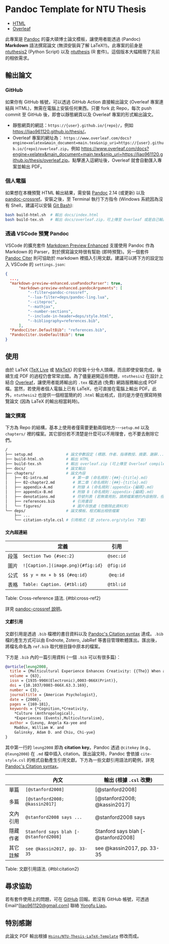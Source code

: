 # Pandoc Template for NTU Thesis

- [HTML](https://yongfu.name/thesis/)
- [Overleaf](https://www.overleaf.com/docs?snip_uri=https://yongfu.name/thesis/overleaf.zip&engine=xelatex&main_document=main.tex)


此專案是 [Pandoc](https://github.com/jgm/pandoc) 的臺大碩博士論文模板，讓使用者能透過 (Pandoc) **Markdown** 語法撰寫論文 (無須安裝與了解 LaTeX!!)。此專案的前身是 [ntuthesis2](https://github.com/liao961120/ntuthesis2) (Python Script) 以及 [ntuthesis](https://github.com/liao961120/ntuthesis) (R 套件)。這個版本大幅精簡了先前的相依需求。


輸出論文
------------------

### GitHub

如果你有 GitHub 帳號，可以透過 GitHub Action 直接輸出論文 (Overleaf 專案連結與 HTML)，無需在電腦上安裝任何東西。只要 fork 此 Repo，每次 push commit 至 GitHub 後，即會以靜態網頁以及 Overleaf 專案的形式輸出論文。

- 靜態網頁的網誌：`https://{user}.github.io/{repo}/`，例如 <https://liao961120.github.io/thesis/>。
- Overleaf 專案的網址為： `https://www.overleaf.com/docs?engine=xelatex&main_document=main.tex&snip_uri=https://{user}.github.io/{repo}/overleaf.zip`，例如 <https://www.overleaf.com/docs?engine=xelatex&main_document=main.tex&snip_uri=https://liao961120.github.io/thesis/overleaf.zip>。點擊進入這網址後，Overleaf 就會自動匯入專案並輸出 PDF。


### 個人電腦

如果想在本機預覽 HTML 輸出結果，需安裝 [Pandoc](https://github.com/jgm/pandoc/releases) 2.14 (或更新) 以及 [pandoc-crossref](https://github.com/lierdakil/pandoc-crossref/releases)。安裝之後，至 Terminal 執行下方指令 (Windows 系統因為沒有 Shell，建議可以安裝 [Git Bash](https://gitforwindows.org)):

```bash
bash build-html.sh  # 輸出 docs/index.html
bash build-tex.sh   # 輸出 docs/overleaf.zip，可上傳至 Overleaf 或是自己輸出成 PDF
```

### 透過 VSCode 預覽 Pandoc

VSCode 的擴充套件 [Markdown Preview Enhanced](https://marketplace.visualstudio.com/items?itemName=shd101wyy.markdown-preview-enhanced) 支援使用 Pandoc 作為 Markdown 的 Parser，對於撰寫論文時很有幫助 (即時預覽)。另一個套件 [Pandoc Citer](https://marketplace.visualstudio.com/items?itemName=notZaki.pandocciter) 則可協助於 markdown 裡插入引用文獻。建議可以將下方的設定加入 VSCode 的 `settings.json`:

```json
{
  ...,
  "markdown-preview-enhanced.usePandocParser": true,
      "markdown-preview-enhanced.pandocArguments": [
          "--filter=pandoc-crossref",
          "--lua-filter=deps/pandoc-ling.lua",
          "--citeproc",
          "--mathjax",
          "--number-sections",
          "--include-in-header=deps/style.html",
          "--bibliography=references.bib",
      ],
  "PandocCiter.DefaultBib": "references.bib",
  "PandocCiter.UseDefaultBib": true
}
```

使用
------------------

由於 LaTeX ([TeX Live](https://www.tug.org/texlive) 或 [MikTeX](https://miktex.org)) 的安裝十分令人頭痛，而且即使安裝完成，後續生成 PDF 的過程仍會常常出錯。為了儘量避開這些問題，`ntuthesis2` 在設計上結合 [Overleaf](https://www.overleaf.com)，讓使用者能將輸出的 `.tex` 檔透過 (免費) 網路服務輸出成 PDF 檔。當然，若使用者個人電腦上已有 LaTeX，也可直接在電腦上輸出 PDF。此外，`ntuthesis2` 也提供一個相當簡約的 `.html` 輸出格式，目的是方便在撰寫時預覽論文 (因為 LaTeX 的輸出相當耗時)。


### 論文撰寫

下方為 Repo 的結構，基本上使用者僅需要更動兩個地方---`setup.md` 以及 `chapters/` 裡的檔案。其它部份若不清楚是什麼可以不用理會，也不要去刪除它們。

```bash
/
├── setup.md               # 論文參數設定 (標題、作者、指導教授、摘要、謝辭...)
├── build-html.sh          # 輸出 HTML
├── build-tex.sh           # 輸出 overleaf.zip (可上傳至 Overleaf compile)
├── docs/                  # 論文輸出
├── chapters/              # 論文內容
│   ├── 01-intro.md           # 第一章 (命名規則：{##}-{title}.md)
│   ├── 02-chapter2.md        # 第二章 (命名規則：{##}-{title}.md)
│   ├── appendix-A.md         # 附錄 A (命名規則：appendix-{編碼}.md)
│   ├── appendix-B.md         # 附錄 B (命名規則：appendix-{編碼}.md)
│   ├── denotations.md        # 符號列表 (若無需用到，請將檔案裡的內容刪除，但勿刪除此檔案)
│   ├── references.bib        # 引用書目
│   └── figures/              # 圖片存放處 (勿刪除此資料夾)
└── deps/                  # 論文模板、程式輸出相依檔案
    ├── ...
    └── citation-style.csl # 引用格式 (至 zotero.org/styles 下載)
```


#### 文內超連結

|       | 定義                              |   引用    |
| :---: | --------------------------------- | :-------: |
| 段落  | `Section Two {#sec:2}`            | `@sec:id` |
| 圖片  | `![Caption.](image.png){#fig:id}` | `@fig:id` |
| 公式  | `$$ y = mx + b $$ {#eq:id}`       | `@eq:id`  |
| 表格  | `Table: Caption. {#tbl:id}`       | `@tbl:id` |

Table: Cross-reference 語法. {#tbl:cross-ref2}

詳見 [pandoc-crossref 說明](https://lierdakil.github.io/pandoc-crossref/)。


#### 文獻引用

文獻引用是透過 `.bib` 檔裡的書目資料以及 [Pandoc's Citation syntax](https://pandoc.org/MANUAL.html#citation-syntax) 達成。`.bib` 檔的產生方式可以由 Endnote, Zotero, JabRef 等書目管理軟體匯出。匯出後，將檔名命名為 `ref.bib` 取代根目錄中原本的檔案。

下方是 `.bib` 內的一篇引用資料 (一個 `.bib` 可以有很多篇)：

```bib
@article{leung2008,
  title = {Multicultural Experience Enhances Creativity: {{The}} When and How.},
  volume = {63},
  issn = {1935-990X(Electronic),0003-066X(Print)},
  doi = {10.1037/0003-066X.63.3.169},
  number = {3},
  journaltitle = {American Psychologist},
  date = {2008},
  pages = {169-181},
  keywords = {*Cognition,*Creativity,
    *Culture (Anthropological),
    *Experiences (Events),Multiculturalism},
  author = {Leung, Angela Ka-yee and 
    Maddux, William W. and 
    Galinsky, Adam D. and Chiu, Chi-yue}
}
```

其中第一行的 `leung2008` 即為 **citation key**。Pandoc 透過 `@citekey` (e.g., `@leung2008`) 在 `.md` 檔中插入 citation。匯出論文時，Pandoc 會依據 `cite-style.csl` 的格式自動產生引用文獻。下方為一些文獻引用語法的範例，詳見 [Pandoc's Citation syntax](https://pandoc.org/MANUAL.html#citation-syntax)。

|          | 內文                                  | 輸出 (根據 `.csl` 改變)             |
| :------: | ------------------------------------- | ----------------------------------- |
|   單篇   | `[@stanford2008]`                     | [@stanford2008]                     |
|   多篇   | `[@stanford2008; @kassin2017]`        | [@stanford2008; @kassin2017]        |
| 文內引用 | `@stanford2008 says ...`              | @stanford2008 says                  |
| 隱藏作者 | `Stanford says blah [-@stanford2008]` | Stanford says blah [-@stanford2008] |
| 其它註解 | `see @kassin2017, pp. 33-35`          | see @kassin2017, pp. 33-35          |

Table: 文獻引用語法. {#tbl:citation2}


尋求協助
--------------------

若有套件使用上的問題，可在 [GitHub](https://github.com/liao961120/thesis/issues) 回報。若沒有 GitHub 帳號，可透過 Email^[liao961120@gmail.com] 聯絡 [Yongfu Liao](https://yongfu.name)。


特別感謝
--------------------

此論文 PDF 輸出根據 [`Hsins/NTU-Thesis-LaTeX-Template`](https://github.com/Hsins/NTU-Thesis-LaTeX-Template) 修改而成。
